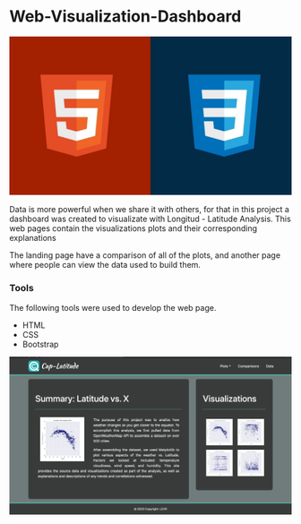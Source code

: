 # Web-Visualization-Dashboard

[![](img/htmlcss.jpg)]()  

Data is more powerful when we share it with others, for that in this project a dashboard was created to visualizate with Longitud - Latitude Analysis. This web pages contain the visualizations plots and their corresponding explanations

The landing page have a comparison of all of the plots, and another page where people can view the data used to build them.

### Tools

The following tools were used to develop the web page.

+ HTML
+ CSS
+ Bootstrap

[![](img/1.png)]()  


